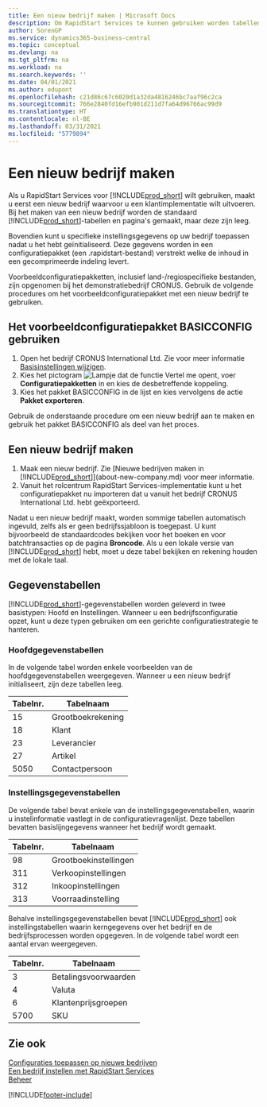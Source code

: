 ```yaml
---
title: Een nieuw bedrijf maken | Microsoft Docs
description: Om RapidStart Services te kunnen gebruiken worden tabellen en pagina's gemaakt, maar ze bevatten geen gegevens.
author: SorenGP
ms.service: dynamics365-business-central
ms.topic: conceptual
ms.devlang: na
ms.tgt_pltfrm: na
ms.workload: na
ms.search.keywords: ''
ms.date: 04/01/2021
ms.author: edupont
ms.openlocfilehash: c21d86c67c6020d1a32da4816246bc7aaf96c2ca
ms.sourcegitcommit: 766e2840fd16efb901d211d7fa64d96766ac99d9
ms.translationtype: HT
ms.contentlocale: nl-BE
ms.lasthandoff: 03/31/2021
ms.locfileid: "5779894"
---
```

# <a name="create-a-new-company"></a>Een nieuw bedrijf maken
Als u RapidStart Services voor [!INCLUDE[prod_short](includes/prod_short.md)] wilt gebruiken, maakt u eerst een nieuw bedrijf waarvoor u een klantimplementatie wilt uitvoeren. Bij het maken van een nieuw bedrijf worden de standaard [!INCLUDE[prod_short](includes/prod_short.md)]-tabellen en pagina's gemaakt, maar deze zijn leeg.

Bovendien kunt u specifieke instellingsgegevens op uw bedrijf toepassen nadat u het hebt geïnitialiseerd. Deze gegevens worden in een configuratiepakket (een .rapidstart-bestand) verstrekt welke de inhoud in een gecomprimeerde indeling levert.  

Voorbeeldconfiguratiepakketten, inclusief land-/regiospecifieke bestanden, zijn opgenomen bij het demonstratiebedrijf CRONUS. Gebruik de volgende procedures om het voorbeeldconfiguratiepakket met een nieuw bedrijf te gebruiken.  

## <a name="to-use-the-sample-basicconfig-configuration-package"></a>Het voorbeeldconfiguratiepakket BASICCONFIG gebruiken  
1. Open het bedrijf CRONUS International Ltd. Zie voor meer informatie [Basisinstellingen wijzigen](ui-change-basic-settings.md).
2. Kies het pictogram ![Lampje dat de functie Vertel me opent](media/ui-search/search_small.png "Vertel me wat u wilt doen"), voer **Configuratiepakketten** in en kies de desbetreffende koppeling.  
3. Kies het pakket BASICCONFIG in de lijst en kies vervolgens de actie **Pakket exporteren**.  

Gebruik de onderstaande procedure om een nieuw bedrijf aan te maken en gebruik het pakket BASICCONFIG als deel van het proces.  

## <a name="to-create-a-new-company"></a>Een nieuw bedrijf maken  
1. Maak een nieuw bedrijf. Zie [Nieuwe bedrijven maken in [!INCLUDE[prod_short](includes/prod_short.md)]](about-new-company.md) voor meer informatie.
2. Vanuit het rolcentrum RapidStart Services-implementatie kunt u het configuratiepakket nu importeren dat u vanuit het bedrijf CRONUS International Ltd. hebt geëxporteerd.

Nadat u een nieuw bedrijf maakt, worden sommige tabellen automatisch ingevuld, zelfs als er geen bedrijfssjabloon is toegepast. U kunt bijvoorbeeld de standaardcodes bekijken voor het boeken en voor batchtransacties op de pagina **Broncode**. Als u een lokale versie van [!INCLUDE[prod_short](includes/prod_short.md)] hebt, moet u deze tabel bekijken en rekening houden met de lokale taal.

## <a name="about-data-tables"></a>Gegevenstabellen
[!INCLUDE[prod_short](includes/prod_short.md)]-gegevenstabellen worden geleverd in twee basistypen: Hoofd en Instellingen. Wanneer u een bedrijfsconfiguratie opzet, kunt u deze typen gebruiken om een gerichte configuratiestrategie te hanteren.  

### <a name="master-data-tables"></a>Hoofdgegevenstabellen  
In de volgende tabel worden enkele voorbeelden van de hoofdgegevenstabellen weergegeven. Wanneer u een nieuw bedrijf initialiseert, zijn deze tabellen leeg.  

|Tabelnr.|Tabelnaam|  
|-------------------|--------------------|  
|15|Grootboekrekening|  
|18|Klant|  
|23|Leverancier|  
|27|Artikel|  
|5050|Contactpersoon|  

### <a name="setup-data-tables"></a>Instellingsgegevenstabellen  
De volgende tabel bevat enkele van de instellingsgegevenstabellen, waarin u instelinformatie vastlegt in de configuratievragenlijst. Deze tabellen bevatten basislijngegevens wanneer het bedrijf wordt gemaakt.  

|Tabelnr.|Tabelnaam|  
|-------------------|--------------------|  
|98|Grootboekinstellingen|  
|311|Verkoopinstellingen|  
|312|Inkoopinstellingen|  
|313|Voorraadinstelling|  

Behalve instellingsgegevenstabellen bevat [!INCLUDE[prod_short](includes/prod_short.md)] ook instellingstabellen waarin kerngegevens over het bedrijf en de bedrijfsprocessen worden opgegeven. In de volgende tabel wordt een aantal ervan weergegeven.  

|Tabelnr.|Tabelnaam|  
|-------------------|--------------------|  
|3|Betalingsvoorwaarden|  
|4|Valuta|  
|6|Klantenprijsgroepen|  
|5700|SKU|

  

## <a name="see-also"></a>Zie ook  
[Configuraties toepassen op nieuwe bedrijven](admin-apply-configuration-to-new-companies.md)  
[Een bedrijf instellen met RapidStart Services](admin-set-up-a-company-with-rapidstart.md)  
[Beheer](admin-setup-and-administration.md)


[!INCLUDE[footer-include](includes/footer-banner.md)]